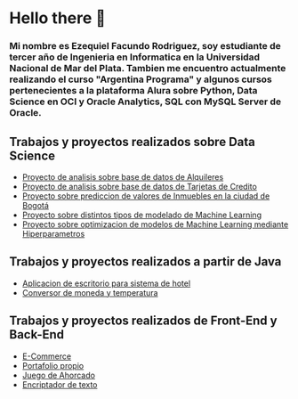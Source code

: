 # Hello there 👋

### Mi nombre es Ezequiel Facundo Rodriguez, soy estudiante de tercer año de Ingenieria en Informatica en la Universidad Nacional de Mar del Plata. Tambien me encuentro actualmente realizando el curso "Argentina Programa" y algunos cursos pertenecientes a la plataforma Alura sobre Python, Data Science en OCI y Oracle Analytics, SQL con MySQL Server de Oracle.

## Trabajos y proyectos realizados sobre Data Science

* [Proyecto de analisis sobre base de datos de Alquileres](https://github.com/rodriquiel/Analisis_DB_Alquileres)
* [Proyecto de analisis sobre base de datos de Tarjetas de Credito](https://github.com/rodriquiel/Analisis_DB_Tarjetas_Credito)
* [Proyecto sobre prediccion de valores de Inmuebles en la ciudad de Bogotá](https://github.com/rodriquiel/Inmersion_Datos)
* [Proyecto sobre distintos tipos de modelado de Machine Learning](https://github.com/rodriquiel/Clasificacion_con_SKLearn)
* [Proyecto sobre optimizacion de modelos de Machine Learning mediante Hiperparametros](https://github.com/rodriquiel/Optimizacion_ML_Hiperparametros)

## Trabajos y proyectos realizados a partir de Java

* [Aplicacion de escritorio para sistema de hotel](https://github.com/rodriquiel/Sisitema-Hotel-Java)
* [Conversor de moneda y temperatura](https://github.com/rodriquiel/Conversor-de-Moneda)


## Trabajos y proyectos realizados de Front-End y Back-End

* [E-Commerce](https://github.com/rodriquiel/ECommerceAlura)
* [Portafolio propio](https://github.com/rodriquiel/portafolio)
* [Juego de Ahorcado](https://github.com/rodriquiel/JuegoAhorcadoAlura)
* [Encriptador de texto](https://github.com/rodriquiel/EncriptadorDeTexto)



<!--
**rodriquiel/rodriquiel** is a ✨ _special_ ✨ repository because its `README.md` (this file) appears on your GitHub profile.

Here are some ideas to get you started:

- 🔭 I’m currently working on ...
- 🌱 I’m currently learning ...
- 👯 I’m looking to collaborate on ...
- 🤔 I’m looking for help with ...
- 💬 Ask me about ...
- 📫 How to reach me: ...
- 😄 Pronouns: ...
- ⚡ Fun fact: ...
-->
